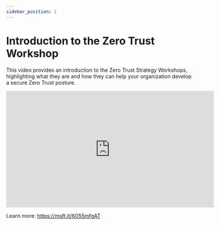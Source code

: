 ```yaml
---
sidebar_position: 1
---
```


# Introduction to the Zero Trust Workshop

This video provides an introduction to the Zero Trust Strategy Workshops, highlighting what they are and how they can help your organization develop a secure Zero Trust posture.

<iframe width="560" height="315" src="
https://www.youtube.com/embed/0-IYLWMHxGg?si=JyV0MuwIUBDKoFpN
" title="YouTube video player" frameborder="0" allow="accelerometer; autoplay; clipboard-write; encrypted-media; gyroscope; picture-in-picture; web-share" referrerpolicy="strict-origin-when-cross-origin" allowfullscreen></iframe>

Learn more: https://msft.it/6055mfgAT